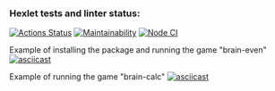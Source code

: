 ### Hexlet tests and linter status:

[![Actions Status](https://github.com/Evgen-Polyanskii/backend-project-lvl1/workflows/hexlet-check/badge.svg)](https://github.com/Evgen-Polyanskii/backend-project-lvl1/actions)
[![Maintainability](https://api.codeclimate.com/v1/badges/dfc50c2d88cd46d069c1/maintainability)](https://codeclimate.com/github/Evgen-Polyanskii/backend-project-lvl1)
[![Node CI](https://github.com/Evgen-Polyanskii/backend-project-lvl1/actions/workflows/ci.yml/badge.svg)](https://github.com/Evgen-Polyanskii/backend-project-lvl1/actions)

Example of installing the package and running the game "brain-even"
[![asciicast](https://asciinema.org/a/n9tfn1Y6UzyzZyIumFu2o1csM.svg)](https://asciinema.org/a/n9tfn1Y6UzyzZyIumFu2o1csM)

Example of running the game "brain-calc"
[![asciicast](https://asciinema.org/a/77lgDCMJCdI5dyrB20fZLhdcg.svg)](https://asciinema.org/a/77lgDCMJCdI5dyrB20fZLhdcg)
